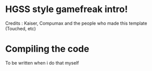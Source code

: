 # HGSS style gamefreak intro!
Credits : Kaiser, Compumax and the people who made this template (Touched, etc)
# Compiling the code
To be written when i do that myself 
